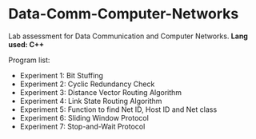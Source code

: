 # Data-Comm-Computer-Networks
Lab assessment for Data Communication and Computer Networks. **Lang used: C++**

Program list:
* Experiment 1: Bit Stuffing
* Experiment 2: Cyclic Redundancy Check
* Experiment 3: Distance Vector Routing Algorithm
* Experiment 4: Link State Routing Algorithm
* Experiment 5: Function to find Net ID, Host ID and Net class
* Experiment 6: Sliding Window Protocol
* Experiment 7: Stop-and-Wait Protocol
